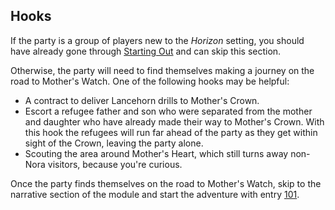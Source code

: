 ## Hooks

If the party is a group of players new to the _Horizon_ setting, you should have already gone through [Starting Out](022-starting-out.md) and can skip this section.

Otherwise, the party will need to find themselves making a journey on the road to Mother's Watch.
One of the following hooks may be helpful:

* A contract to deliver Lancehorn drills to Mother's Crown.
* Escort a refugee father and son who were separated from the mother and daughter who have already made their way to Mother's Crown.
  With this hook the refugees will run far ahead of the party as they get within sight of the Crown, leaving the party alone.
* Scouting the area around Mother's Heart, which still turns away non-Nora visitors, because you're curious.

Once the party finds themselves on the road to Mother's Watch, skip to the narrative section of the module and start the adventure with entry [101](101-road-to-mothers-watch.md).
